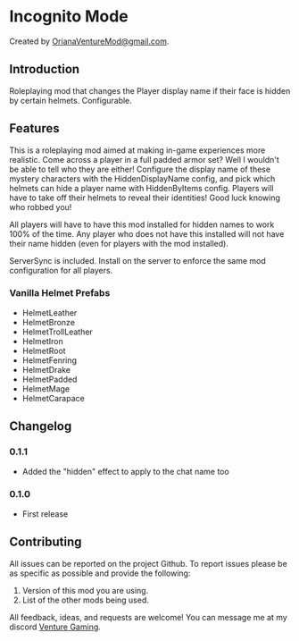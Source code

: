 # Incognito Mode

Created by [OrianaVentureMod@gmail.com](https://github.com/OrianaVenture/VentureValheim).

## Introduction

Roleplaying mod that changes the Player display name if their face is hidden by certain helmets. Configurable.

## Features

This is a roleplaying mod aimed at making in-game experiences more realistic. Come across a player in a full padded armor set? Well I wouldn't be able to tell who they are either! Configure the display name of these mystery characters with the HiddenDisplayName config, and pick which helmets can hide a player name with HiddenByItems config. Players will have to take off their helmets to reveal their identities! Good luck knowing who robbed you!

All players will have to have this mod installed for hidden names to work 100% of the time. Any player who does not have this installed will not have their name hidden (even for players with the mod installed).

ServerSync is included. Install on the server to enforce the same mod configuration for all players.

### Vanilla Helmet Prefabs

* HelmetLeather
* HelmetBronze
* HelmetTrollLeather
* HelmetIron
* HelmetRoot
* HelmetFenring
* HelmetDrake
* HelmetPadded
* HelmetMage
* HelmetCarapace

## Changelog

### 0.1.1

* Added the "hidden" effect to apply to the chat name too

### 0.1.0

* First release

## Contributing

All issues can be reported on the project Github. To report issues please be as specific as possible and provide the following:

1. Version of this mod you are using.
2. List of the other mods being used.

All feedback, ideas, and requests are welcome! You can message me at my discord [Venture Gaming](https://discord.gg/tAd5hapt88).
